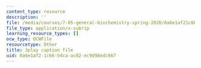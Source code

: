 ```yaml
---
content_type: resource
description: ''
file: /media/courses/7-05-general-biochemistry-spring-2020/0a6e1af21c6654caac02ec9d98edc667_xxydY73V9bQ.vtt
file_type: application/x-subrip
learning_resource_types: []
ocw_type: OCWFile
resourcetype: Other
title: 3play caption file
uid: 0a6e1af2-1c66-54ca-ac02-ec9d98edc667
---
```

